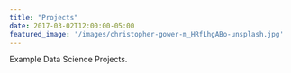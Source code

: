 ```yaml
---
title: "Projects"
date: 2017-03-02T12:00:00-05:00
featured_image: '/images/christopher-gower-m_HRfLhgABo-unsplash.jpg'
---
```

Example Data Science Projects.
